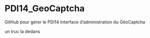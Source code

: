 # PDI14_GeoCaptcha
GitHub pour gérer le PDI14 Interface d’administration du GéoCaptcha

un truc la dedans
